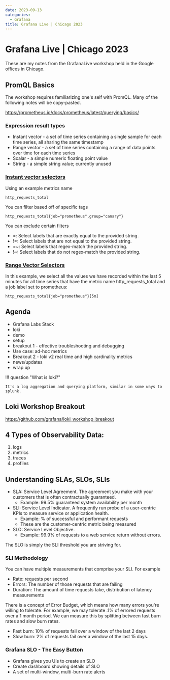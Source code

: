 ```yaml
---
date: 2023-09-13
categories:
  - Grafana
title: Grafana Live | Chicago 2023
---
```


# Grafana Live | Chicago 2023

These are my notes from the GrafanaLive workshop held in the Google offices in Chicago.

<!-- more -->

## PromQL Basics

The workshop requires familiarizing one's self with PromQL. Many of the following notes will be copy-pasted.

https://prometheus.io/docs/prometheus/latest/querying/basics/

### Expression result types

- Instant vector - a set of time series containing a single sample for each time series, all sharing the same timestamp
- Range vector - a set of time series containing a range of data points over time for each time series
- Scalar - a simple numeric floating point value
- String - a simple string value; currently unused

### [Instant vector selectors](https://prometheus.io/docs/prometheus/latest/querying/basics/#instant-vector-selectors)

Using an example metrics name 

```
http_requests_total
```

You can filter based off of specific tags

```
http_requests_total{job="prometheus",group="canary"}
```

You can exclude certain filters

- =: Select labels that are exactly equal to the provided string.
- !=: Select labels that are not equal to the provided string.
- =~: Select labels that regex-match the provided string.
- !~: Select labels that do not regex-match the provided string.

### [Range Vector Selectors](https://prometheus.io/docs/prometheus/latest/querying/basics/#range-vector-selectors)

In this example, we select all the values we have recorded within the last 5 minutes for all time series that have the metric name http_requests_total and a job label set to prometheus:

```
http_requests_total{job="prometheus"}[5m]
```

## Agenda

- Grafana Labs Stack
- loki
- demo
- setup
- breakout 1 - effective troubleshooting and debugging
- Use case: ad-hoc metrics
- Breakout 2 - loki v2 real time and high cardinality metrics
- news/updates
- wrap up

!!! question "What is loki?"
    
    It's a log aggregation and querying platform, similar in some ways to splunk.

## Loki Workshop Breakout

https://github.com/grafana/loki_workshop_breakout

## 4 Types of Observability Data:

1. logs
2. metrics
3. traces
4. profiles

## Understanding SLAs, SLOs, SLIs

- SLA: Service Level Agreement. The agreement you make with your customers that is often contractually guaranteed.
    - Example: 99.5% guaranteed system availability per month
- SLI: Service Level Indicator. A frequently run probe of a user-centric KPIs to measure service or application health.
    - Example: % of successful and performant requests
    - These are the customer-centric metric being measured
- SLO: Service Level Objective. 
    - Example: 99.9% of requests to a web service return without errors.

The SLO is simply the SLI threshold you are striving for.

### SLI Methodology

You can have multiple measurements that comprise your SLI. For example

- Rate: requests per second
- Errors: The number of those requests that are failing
- Duration: The amount of time requests take, distribution of latency measurements

There is a concept of Error Budget, which means how many errors you're willing to tolerate. For example, we may tolerate .1% of errored requests over a 1 month period. We can measure this by splitting between fast burn rates and slow burn rates. 

- Fast burn: 10% of requests fail over a window of the last 2 days
- Slow burn: 2% of requests fail over a window of the last 15 days.

### Grafana SLO - The Easy Button

- Grafana gives you UIs to create an SLO
- Create dashboard showing details of SLO
- A set of multi-window, multi-burn rate alerts
